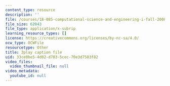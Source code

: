 ```yaml
---
content_type: resource
description: ''
file: /courses/18-085-computational-science-and-engineering-i-fall-2008/33ce0be54d02d7035cec70e3d7503f82_mhLI51d9LDc.srt
file_size: 62043
file_type: application/x-subrip
learning_resource_types: []
license: https://creativecommons.org/licenses/by-nc-sa/4.0/
ocw_type: OCWFile
resourcetype: Other
title: 3play caption file
uid: 33ce0be5-4d02-d703-5cec-70e3d7503f82
video_files:
  video_thumbnail_file: null
video_metadata:
  youtube_id: null
---
```


